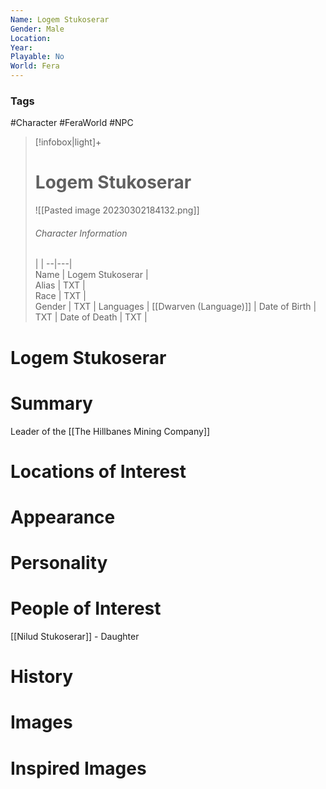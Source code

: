 ```yaml
---
Name: Logem Stukoserar
Gender: Male
Location: 
Year: 
Playable: No
World: Fera
---
```


### Tags
#Character  #FeraWorld #NPC 
> [!infobox|light]+  
> # Logem Stukoserar  
> ![[Pasted image 20230302184132.png]]
> ###### Character Information
>  |   |
> --|---|  
> Name | Logem Stukoserar |  
> Alias | TXT |  
> Race | TXT |  
> Gender | TXT |
> Languages | [[Dwarven (Language)]] |
> Date of Birth | TXT |
> Date of Death | TXT |

# Logem Stukoserar

# Summary
Leader of the [[The Hillbanes Mining Company]]

# Locations of Interest

# Appearance

# Personality

# People of Interest
[[Nilud  Stukoserar]] - Daughter

# History

# Images

# Inspired Images
